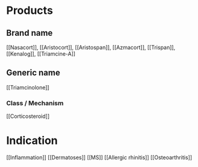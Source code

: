 # Products

## Brand name
[[Nasacort]], [[Aristocort]], [[Aristospan]], [[Azmacort]], [[Trispan]], [[Kenalog]], [[Triamcine-A]]

## Generic name
[[Triamcinolone]]

### Class / Mechanism
[[Corticosteroid]]

# Indication
[[Inflammation]]
[[Dermatoses]]
[[MS]]
[[Allergic rhinitis]]
[[Osteoarthritis]]